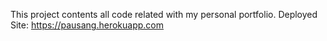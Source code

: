 This project contents all code related with my personal portfolio. 
Deployed Site: 
https://pausang.herokuapp.com

